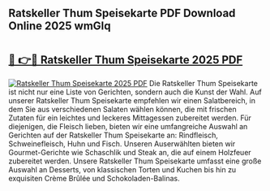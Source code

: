 ## Ratskeller Thum Speisekarte PDF Download Online 2025 wmGIq

# <h2><a href="http://gcdo4it.nevu.top/?p=Ratskeller+Thum+Speisekarte">🔗 👉🔴 Ratskeller Thum Speisekarte 2025 PDF</a></h2>

[![Ratskeller Thum Speisekarte 2025 PDF](https://i.imgur.com/dBaPXMq.png)](http://gcdo4it.nevu.top/?p=Ratskeller+Thum+Speisekarte)
Die Ratskeller Thum Speisekarte ist nicht nur eine Liste von Gerichten, sondern auch die Kunst der Wahl. Auf unserer Ratskeller Thum Speisekarte empfehlen wir einen Salatbereich, in dem Sie aus verschiedenen Salaten wählen können, die mit frischen Zutaten für ein leichtes und leckeres Mittagessen zubereitet werden. Für diejenigen, die Fleisch lieben, bieten wir eine umfangreiche Auswahl an Gerichten auf der Ratskeller Thum Speisekarte an: Rindfleisch, Schweinefleisch, Huhn und Fisch. Unseren Auserwählten bieten wir Gourmet-Gerichte wie Schaschlik und Steak an, die auf einem Holzfeuer zubereitet werden. Unsere Ratskeller Thum Speisekarte umfasst eine große Auswahl an Desserts, von klassischen Torten und Kuchen bis hin zu exquisiten Crème Brûlée und Schokoladen-Balinas.
